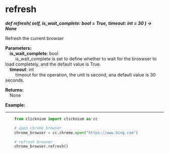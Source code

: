 # refresh

***def refresh(
        self,
        is_wait_complete: bool = True,
        timeout: int = 30
    ) -> None***  

Refresh the current browser

**Parameters:**  
    &emsp;**is_wait_complete**: bool  
        &emsp;&emsp; is_wait_complete is set to define whether to wait for the broswser to load completely, and the default value is True.  
    &emsp;**timeout**: int  
        &emsp;&emsp; timeout for the operation, the unit is second, ana default value is 30 seconds. 

**Returns:**  
    &emsp;None

**Example:**
***
```python
    from clicknium import clicknium as cc

    # open chrome browser
    chrome_browser = cc.chrome.open("https://www.bing.com")

    # refresh browser
    chrome_browser.refresh()

```